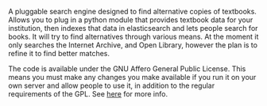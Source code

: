 A pluggable search engine designed to find alternative copies of textbooks.
Allows you to plug in a python module that provides textbook data for your
institution, then indexes that data in elasticsearch and lets people search for
books. It will try to find alternatives through various means. At the moment it
only searches the Internet Archive, and Open Library, however the plan is to
refine it to find better matches.

The code is available under the GNU Affero General Public License.
This means you must make any changes you make available if you run it on your
own server and allow people to use it, in addition to the regular requirements of the GPL.
See [here](https://www.gnu.org/licenses/why-affero-gpl.html) for more info.
